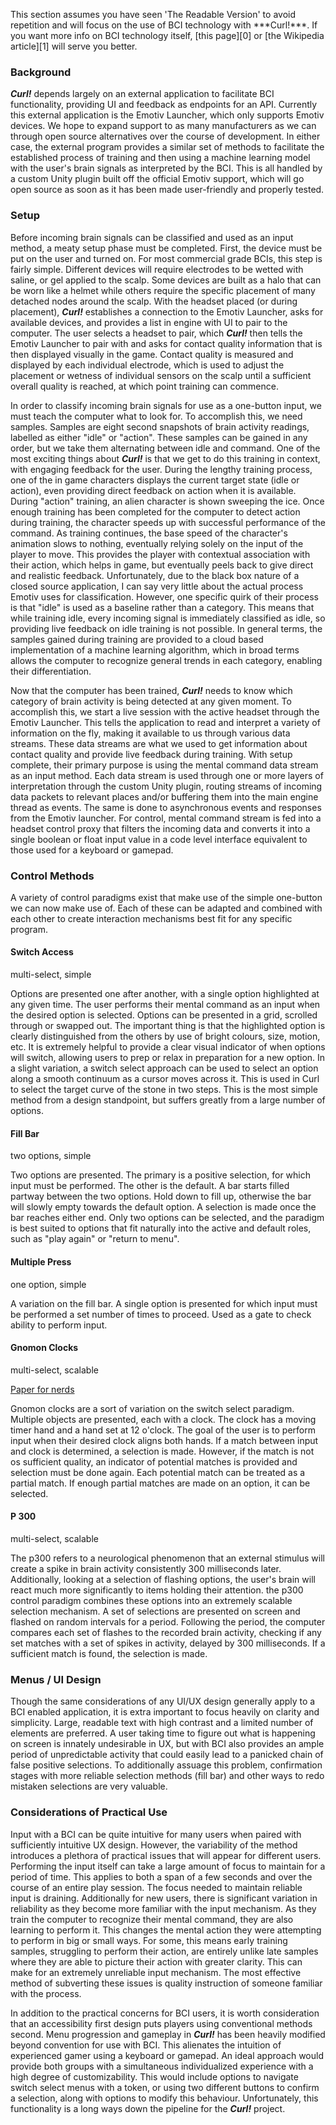 <p className='no-indent'>This section assumes you have seen 'The Readable Version' to avoid repetition and will focus on the use of BCI technology with ***Curl!***. If you want more info on BCI technology itself, [this page][0] or [the Wikipedia article][1] will serve you better.</p>

### Background
***Curl!*** depends largely on an external application to facilitate BCI functionality, providing UI and feedback as endpoints for an API. Currently this external application is the Emotiv Launcher, which only supports Emotiv devices. We hope to expand support to as many manufacturers as we can through open source alternatives over the course of development. In either case, the external program provides a similar set of methods to facilitate the established process of training and then using a machine learning model with the user's brain signals as interpreted by the BCI. This is all handled by a custom Unity plugin built off the official Emotiv support, which will go open source as soon as it has been made user-friendly and properly tested.

### Setup
Before incoming brain signals can be classified and used as an input method, a meaty setup phase must be completed. First, the device must be put on the user and turned on. For most commercial grade BCIs, this step is fairly simple. Different devices will require electrodes to be wetted with saline, or gel applied to the scalp. Some devices are built as a halo that can be worn like a helmet while others require the specific placement of many detached nodes around the scalp. With the headset placed (or during placement), ***Curl!*** establishes a connection to the Emotiv Launcher, asks for available devices, and provides a list in engine with UI to pair to the computer. The user selects a headset to pair, which ***Curl!*** then tells the Emotiv Launcher to pair with and asks for contact quality information that is then displayed visually in the game. Contact quality is measured and displayed by each individual electrode, which is used to adjust the placement or wetness of individual sensors on the scalp until a sufficient overall quality is reached, at which point training can commence.

In order to classify incoming brain signals for use as a one-button input, we must teach the computer what to look for. To accomplish this, we need samples. Samples are eight second snapshots of brain activity readings, labelled as either "idle" or "action". These samples can be gained in any order, but we take them alternating between idle and command. One of the most exciting things about ***Curl!*** is that we get to do this training in context, with engaging feedback for the user. During the lengthy training process, one of the in game characters displays the current target state (idle or action), even providing direct feedback on action when it is available. During "action" training, an alien character is shown sweeping the ice. Once enough training has been completed for the computer to detect action during training, the character speeds up with successful performance of the command. As training continues, the base speed of the character's animation slows to nothing, eventually relying solely on the input of the player to move. This provides the player with contextual association with their action, which helps in game, but eventually peels back to give direct and realistic feedback. Unfortunately, due to the black box nature of a closed source application, I can say very little about the actual process Emotiv uses for classification. However, one specific quirk of their process is that "idle" is used as a baseline rather than a category. This means that while training idle, every incoming signal is immediately classified as idle, so providing live feedback on idle training is not possible. In general terms, the samples gained during training are provided to a cloud based implementation of a machine learning algorithm, which in broad terms allows the computer to recognize general trends in each category, enabling their differentiation.

Now that the computer has been trained, ***Curl!*** needs to know which category of brain activity is being detected at any given moment. To accomplish this, we start a live session with the active headset through the Emotiv Launcher. This tells the application to read and interpret a variety of information on the fly, making it available to us through various data streams. These data streams are what we used to get information about contact quality and provide live feedback during training. With setup complete, their primary purpose is using the mental command data stream as an input method. Each data stream is used through one or more layers of interpretation through the custom Unity plugin, routing streams of incoming data packets to relevant places and/or buffering them into the main engine thread as events. The same is done to asynchronous events and responses from the Emotiv launcher. For control, mental command stream is fed into a headset control proxy that filters the incoming data and converts it into a single boolean or float input value in a code level interface equivalent to those used for a keyboard or gamepad.

### Control Methods
A variety of control paradigms exist that make use of the simple one-button we can now make use of. Each of these can be adapted and combined with each other to create interaction mechanisms best fit for any specific program.

#### Switch Access
<p className='no-indent'>multi-select, simple</p>

Options are presented one after another, with a single option highlighted at any given time. The user performs their mental command as an input when the desired option is selected. Options can be presented in a grid, scrolled through or swapped out. The important thing is that the highlighted option is clearly distinguished from the others by use of bright colours, size, motion, etc. It is extremely helpful to provide a clear visual indicator of when options will switch, allowing users to prep or relax in preparation for a new option. In a slight variation, a switch select approach can be used to select an option along a smooth continuum as a cursor moves across it. This is used in Curl to select the target curve of the stone in two steps. This is the most simple method from a design standpoint, but suffers greatly from a large number of options.

#### Fill Bar
<p className='no-indent'>two options, simple</p>

Two options are presented. The primary is a positive selection, for which input must be performed. The other is the default. A bar starts filled partway between the two options. Hold down to fill up, otherwise the bar will slowly empty towards the default option. A selection is made once the bar reaches either end. Only two options can be selected, and the paradigm is best suited to options that fit naturally into the active and default roles, such as "play again" or "return to menu".

#### Multiple Press
<p className='no-indent'>one option, simple</p>

A variation on the fill bar. A single option is presented for which input must be performed a set number of times to proceed. Used as a gate to check ability to perform input.

#### Gnomon Clocks
<p className='no-indent'>multi-select, scalable</p>

[Paper for nerds][2]

Gnomon clocks are a sort of variation on the switch select paradigm. Multiple objects are presented, each with a clock. The clock has a moving timer hand and a hand set at 12 o'clock. The goal of the user is to perform input when their desired clock aligns both hands. If a match between input and clock is determined, a selection is made. However, if the match is not os sufficient quality, an indicator of potential matches is provided and selection must be done again. Each potential match can be treated as a partial match. If enough partial matches are made on an option, it can be selected.

#### P 300
<p className='no-indent'>multi-select, scalable</p>

The p300 refers to a neurological phenomenon that an external stimulus will create a spike in brain activity consistently 300 milliseconds later. Additionally, looking at a selection of flashing options, the user's brain will react much more significantly to items holding their attention. the p300 control paradigm combines these options into an extremely scalable selection mechanism. A set of selections are presented on screen and flashed on random intervals for a period. Following the period, the computer compares each set of flashes to the recorded brain activity, checking if any set matches with a set of spikes in activity, delayed by 300 milliseconds. If a sufficient match is found, the selection is made.

### Menus / UI Design
Though the same considerations of any UI/UX design generally apply to a BCI enabled application, it is extra important to focus heavily on clarity and simplicity. Large, readable text with high contrast and a limited number of elements are preferred. A user taking time to figure out what is happening on screen is innately undesirable in UX, but with BCI also provides an ample period of unpredictable activity that could easily lead to a panicked chain of false positive selections. To additionally assuage this problem, confirmation stages with more reliable selection methods (fill bar) and other ways to redo mistaken selections are very valuable.

### Considerations of Practical Use
Input with a BCI can be quite intuitive for many users when paired with sufficiently intuitive UX design. However, the variability of the method introduces a plethora of practical issues that will appear for different users. Performing the input itself can take a large amount of focus to maintain for a period of time. This applies to both a span of a few seconds and over the course of an entire play session. The focus needed to maintain reliable input is draining. Additionally for new users, there is significant variation in reliability as they become more familiar with the input mechanism. As they train the computer to recognize their mental command, they are also learning to perform it. This changes the mental action they were attempting to perform in big or small ways. For some, this means early training samples, struggling to perform their action, are entirely unlike late samples where they are able to picture their action with greater clarity. This can make for an extremely unreliable input mechanism. The most effective method of subverting these issues is quality instruction of someone familiar with the process.

In addition to the practical concerns for BCI users, it is worth consideration that an accessibility first design puts players using conventional methods second. Menu progression and gameplay in ***Curl!*** has been heavily modified beyond convention for use with BCI. This alienates the intuition of experienced gamer using a keyboard or gamepad. An ideal approach would provide both groups with a simultaneous individualized experience with a high degree of customizability. This would include options to navigate switch select menus with a token, or using two different buttons to confirm a selection, along with options to modify this behaviour. Unfortunately, this functionality is a long ways down the pipeline for the ***Curl!*** project.

[0]: https://cumming.ucalgary.ca/research/pediatric-bci/bci-program/what-bci
[1]: https://en.wikipedia.org/wiki/Brain%E2%80%93computer_interface
[2]: https://eudl.eu/doi/10.4108/icst.intetain.2015.259620